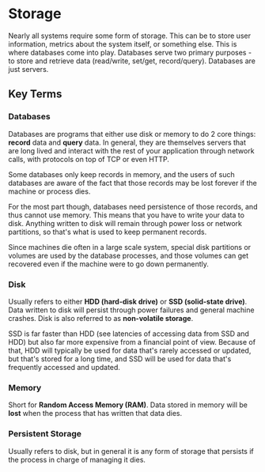 # Storage
Nearly all systems require some form of storage. This can be to store user information, metrics about the system itself, or something else. This is where databases come into play. Databases serve two primary purposes - to store and retrieve data (read/write, set/get, record/query). Databases are just servers.

## Key Terms  
### Databases  
Databases are programs that either use disk or memory to do 2 core things: __record__ data and __query__ data. In general, they are themselves servers that are long lived and interact with the rest of your application through network calls, with protocols on top of TCP or even HTTP.  

Some databases only keep records in memory, and the users of such databases are aware of the fact that those records may be lost forever if the machine or process dies.  

For the most part though, databases need persistence of those records, and thus cannot use memory. This means that you have to write your data to disk. Anything written to disk will remain through power loss or network partitions, so that's what is used to keep permanent records.  

Since machines die often in a large scale system, special disk partitions or volumes are used by the database processes, and those volumes can get recovered even if the machine were to go down permanently.  

### Disk  
Usually refers to either __HDD (hard-disk drive)__ or __SSD (solid-state drive)__. Data written to disk will persist through power failures and general machine crashes. Disk is also referred to as __non-volatile storage__.  

SSD is far faster than HDD (see latencies of accessing data from SSD and HDD) but also far more expensive from a financial point of view. Because of that, HDD will typically be used for data that's rarely accessed or updated, but that's stored for a long time, and SSD will be used for data that's frequently accessed and updated.  

### Memory  
Short for __Random Access Memory (RAM)__. Data stored in memory will be __lost__ when the process that has written that data dies.  

### Persistent Storage  
Usually refers to disk, but in general it is any form of storage that persists if the process in charge of managing it dies.  
